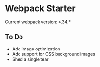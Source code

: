 # Webpack Starter

Current webpack version: 4.34.*

## To Do

- Add image optimization
- Add support for CSS background images
- Shed a single tear

